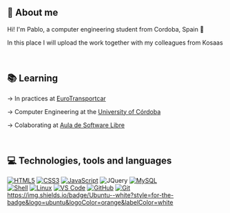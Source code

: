 ## 👤 About me
Hi! I'm Pablo, a computer engineering student from Cordoba, Spain 📍

In this place I will upload the work together with my colleagues from Kosaas

<br>

## 📚 Learning 

-> In practices at [EuroTransportcar](https://www.eurotransportcar.com/es/)

-> Computer Engineering at the [University of Córdoba](http://www.uco.es/)

-> Colaborating at [Aula de Software Libre](https://www.uco.es/aulasoftwarelibre/)

<br>

## 💻 Technologies, tools and languages

  [![HTML5](https://img.shields.io/badge/HTML5-E34F26?style=for-the-badge&logo=html5&logoColor=white)]()
  [![CSS3](https://img.shields.io/badge/CSS3-1572B6?style=for-the-badge&logo=css3&logoColor=white)]()
  [![JavaScript](https://img.shields.io/badge/JavaScript-323330?style=for-the-badge&logo=javascript&logoColor=F7DF1E)](https://www.javascript.com/)
  ![JQuery](https://img.shields.io/badge/JQuery--blue?style=for-the-badge&logo=jquery&labelColor=blue)
  [![MySQL](https://img.shields.io/badge/MySQL-00000F?style=for-the-badge&logo=mysql&logoColor=white)](https://www.mysql.com/)
  <br>
  [![Shell](https://img.shields.io/badge/Shell_Script-121011?style=for-the-badge&logo=gnu-bash&logoColor=white)]()
  [![Linux](https://img.shields.io/badge/Ubuntu-E95420?style=for-the-badge&logo=ubuntu&logoColor=white)]()
  [![VS Code](https://img.shields.io/badge/VSCode-2490D5?style=for-the-badge&logo=visual-studio-code&logoColor=white)]()
  [![GitHub](https://img.shields.io/badge/GitHub-000000?style=for-the-badge&logo=github&logoColor=white)]()
  [![Git](https://img.shields.io/badge/Git-E34F26?style=for-the-badge&logo=git&logoColor=white)]()
https://img.shields.io/badge/Ubuntu--white?style=for-the-badge&logo=ubuntu&logoColor=orange&labelColor=white

<br>
